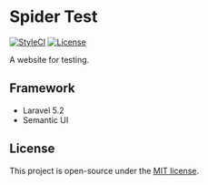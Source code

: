 # Spider Test
[![StyleCI](https://styleci.io/repos/65713569/shield)](https://styleci.io/repos/65713569)
[![License](https://img.shields.io/github/license/jyhsu2000/SpiderTest.svg)](https://raw.githubusercontent.com/jyhsu2000/SpiderTest/master/LICENSE)

A website for testing.

## Framework
- Laravel 5.2
- Semantic UI

## License
This project is open-source under the [MIT license](http://opensource.org/licenses/MIT).

